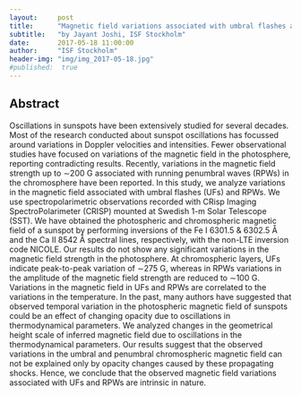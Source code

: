 ```yaml
---
layout:     post
title:      "Magnetic field variations associated with umbral flashes and penumbral waves"
subtitle:   "by Jayant Joshi, ISF Stockholm"
date:       2017-05-18 11:00:00
author:     "ISF Stockholm"
header-img: "img/img_2017-05-18.jpg"
#published:  true
---
```


## Abstract

Oscillations in sunspots have been extensively studied for several decades. Most of the research conducted about sunspot oscillations has focussed around variations in Doppler velocities and intensities. Fewer observational studies have focused on variations of the magnetic field in the photosphere, reporting contradicting results. Recently, variations in the magnetic field strength up to ∼200 G associated with running penumbral waves (RPWs) in the chromosphere have been reported. In this study, we analyze variations in the magnetic field associated with umbral flashes (UFs) and RPWs. We use spectropolarimetric observations recorded with CRisp Imaging SpectroPolarimeter (CRISP) mounted at Swedish 1-m Solar Telescope (SST). We have obtained the photospheric and chromospheric magnetic field of a sunspot by performing inversions of the Fe I 6301.5 & 6302.5 Å and the Ca II 8542 Å spectral lines, respectively, with the non-LTE inversion code NICOLE. Our results do not show any significant variations in the magnetic field strength in the photosphere. At chromospheric layers, UFs indicate peak-to-peak variation of ∼275 G, whereas in RPWs variations in the amplitude of the magnetic field strength are reduced to ∼100 G. Variations in the magnetic field in UFs and RPWs are correlated to the variations in the temperature. In the past, many authors have suggested that observed temporal variation in the photospheric magnetic field of sunspots could be an effect of changing opacity due to oscillations in thermodynamical parameters. We analyzed changes in the geometrical height scale of inferred magnetic field due to oscillations in the thermodynamical parameters. Our results suggest that the observed variations in the umbral and penumbral chromospheric magnetic field can not be explained only by opacity changes caused by these propagating shocks. Hence, we conclude that the observed magnetic field variations associated with UFs and RPWs are intrinsic in nature.
